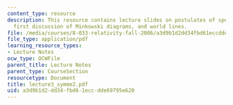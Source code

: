 ```yaml
---
content_type: resource
description: This resource contains lecture slides on postulates of special relativity,
  first discussion of Minkowski diagrams, and world lines.
file: /media/courses/8-033-relativity-fall-2006/a3d9b1d2dd34fbd61eccdde69795e620_lecture3_symme2.pdf
file_type: application/pdf
learning_resource_types:
- Lecture Notes
ocw_type: OCWFile
parent_title: Lecture Notes
parent_type: CourseSection
resourcetype: Document
title: lecture3_symme2.pdf
uid: a3d9b1d2-dd34-fbd6-1ecc-dde69795e620
---
```

